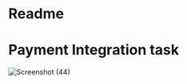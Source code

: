 # Readme

# Payment Integration task

![Screenshot (44)](https://github.com/hisekr/TSF_Razorpay/assets/40202261/6dec9376-0263-4b81-a844-9ffcacddf9cf)
